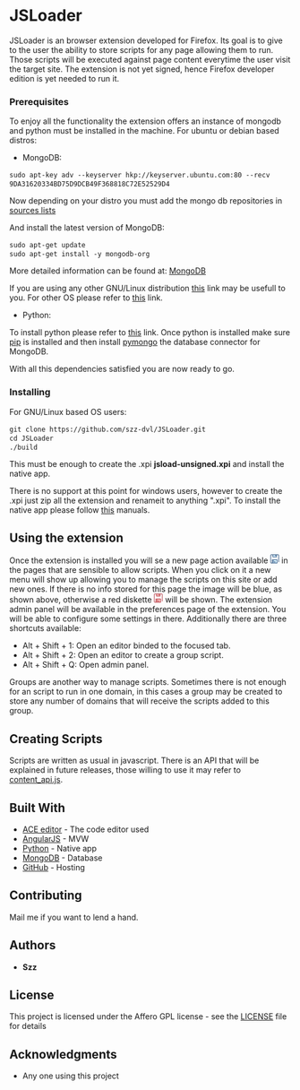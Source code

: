 # JSLoader

JSLoader is an browser extension developed for Firefox. Its goal is to give to the user the ability to store scripts for any page allowing them to run. Those scripts will be executed against page content
everytime the user visit the target site. The extension is not yet signed, hence Firefox developer edition is yet needed to run it.


### Prerequisites

To enjoy all the functionality the extension offers an instance of mongodb and python must be installed in the machine. For ubuntu or debian based distros:

- MongoDB:

```
sudo apt-key adv --keyserver hkp://keyserver.ubuntu.com:80 --recv 9DA31620334BD75D9DCB49F368818C72E52529D4

```
Now depending on your distro you must add the mongo db repositories in [sources lists](https://docs.mongodb.com/manual/tutorial/install-mongodb-on-ubuntu/#create-a-list-file-for-mongodb)

And install the latest version of MongoDB:

```
sudo apt-get update
sudo apt-get install -y mongodb-org

```

More detailed information can be found at: [MongoDB](https://docs.mongodb.com/manual/tutorial/install-mongodb-on-ubuntu/)

If you are using any other GNU/Linux distribution [this](https://docs.mongodb.com/manual/administration/install-on-linux/) link may be usefull to you.
For other OS please refer to [this](https://docs.mongodb.com/manual/installation/) link.

- Python:

To install python please refer to [this](https://wiki.python.org/moin/BeginnersGuide/Download) link. Once python is installed make sure [pip](https://pip.pypa.io/en/stable/installing/) is installed
and then install [pymongo](http://api.mongodb.com/python/current/installation.html) the database connector for MongoDB.

With all this dependencies satisfied you are now ready to go.

### Installing

For GNU/Linux based OS users:

```
git clone https://github.com/szz-dvl/JSLoader.git
cd JSLoader
./build

```

This must be enough to create the .xpi **jsload-unsigned.xpi** and install the native app.

There is no support at this point for windows users, however to create the .xpi just zip all the extension and renameit to anything ".xpi". To install the native app please follow [this](https://developer.mozilla.org/en-US/docs/Mozilla/Add-ons/WebExtensions/Native_manifests) manuals.

## Using the extension

Once the extension is installed you will se a new page action available ![alt text](https://github.com/szz-dvl/JSLoader/blob/master/fg/icons/blue-diskette-16.png) in the pages that are sensible to allow scripts. When you click on it a new menu will show up allowing you to manage the scripts on this site or add new ones. If there is no info stored for this page the image will be blue, as shown above, otherwise a red diskette ![alt text](https://github.com/szz-dvl/JSLoader/blob/master/fg/icons/red-diskette-16.png) will be shown. The extension admin panel will be available in the preferences page of the extension. You will be able to configure some settings in there. Additionally there are three shortcuts available:

- Alt + Shift + 1: Open an editor binded to the focused tab.
- Alt + Shift + 2: Open an editor to create a group script.
- Alt + Shift + Q: Open admin panel.

Groups are another way to manage scripts. Sometimes there is not enough for an script to run in one domain, in this cases a group may be created to store any number of domains that will receive the scripts added to this group.

## Creating Scripts

Scripts are written as usual in javascript. There is an API that will be explained in future releases, those willing to use it may refer to [content_api.js](https://github.com/szz-dvl/JSLoader/blob/master/bg/content_api.js).

## Built With

* [ACE editor](https://ace.c9.io/) - The code editor used
* [AngularJS](https://angularjs.org/) - MVW
* [Python](https://www.python.org/) - Native app
* [MongoDB](https://www.mongodb.com/) - Database
* [GitHub](https://github.com/) - Hosting

## Contributing

Mail me if you want to lend a hand.

## Authors

* **Szz** 

## License

This project is licensed under the Affero GPL license - see the [LICENSE](LICENSE) file for details

## Acknowledgments

* Any one using this project

